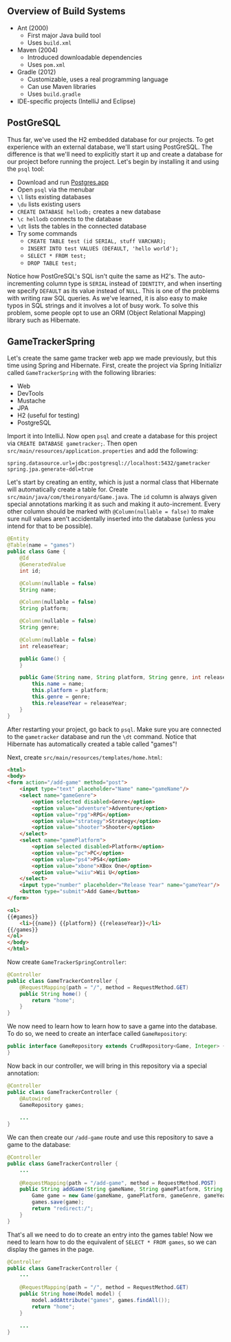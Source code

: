## Overview of Build Systems

* Ant (2000)
  * First major Java build tool
  * Uses `build.xml`
* Maven (2004)
  * Introduced downloadable dependencies
  * Uses `pom.xml`
* Gradle (2012)
  * Customizable, uses a real programming language
  * Can use Maven libraries
  * Uses `build.gradle`
* IDE-specific projects (IntelliJ and Eclipse)

## PostGreSQL

Thus far, we've used the H2 embedded database for our projects. To get experience with an external database, we'll start using PostGreSQL. The difference is that we'll need to explicitly start it up and create a database for our project before running the project. Let's begin by installing it and using the `psql` tool:

* Download and run [Postgres.app](http://postgresapp.com/)
* Open `psql` via the menubar
* `\l` lists existing databases
* `\du` lists existing users
* `CREATE DATABASE hellodb;` creates a new database
* `\c hellodb` connects to the database
* `\dt` lists the tables in the connected database
* Try some commands
  * `CREATE TABLE test (id SERIAL, stuff VARCHAR);`
  * `INSERT INTO test VALUES (DEFAULT, 'hello world');`
  * `SELECT * FROM test;`
  * `DROP TABLE test;`

Notice how PostGreSQL's SQL isn't quite the same as H2's. The auto-incrementing column type is `SERIAL` instead of `IDENTITY`, and when inserting we specify `DEFAULT` as its value instead of `NULL`. This is one of the problems with writing raw SQL queries. As we've learned, it is also easy to make typos in SQL strings and it involves a lot of busy work. To solve this problem, some people opt to use an ORM (Object Relational Mapping) library such as Hibernate.

## GameTrackerSpring

Let's create the same game tracker web app we made previously, but this time using Spring and Hibernate. First, create the project via Spring Initializr called `GameTrackerSpring` with the following libraries:

* Web
* DevTools
* Mustache
* JPA
* H2 (useful for testing)
* PostgreSQL

Import it into IntelliJ. Now open `psql` and create a database for this project via `CREATE DATABASE gametracker;`. Then open `src/main/resources/application.properties` and add the following:

```
spring.datasource.url=jdbc:postgresql://localhost:5432/gametracker
spring.jpa.generate-ddl=true
```

Let's start by creating an entity, which is just a normal class that Hibernate will automatically create a table for. Create `src/main/java/com/theironyard/Game.java`. The `id` column is always given special annotations marking it as such and making it auto-increment. Every other column should be marked with `@Column(nullable = false)` to make sure null values aren't accidentally inserted into the database (unless you intend for that to be possible).

```java
@Entity
@Table(name = "games")
public class Game {
    @Id
    @GeneratedValue
    int id;

    @Column(nullable = false)
    String name;

    @Column(nullable = false)
    String platform;

    @Column(nullable = false)
    String genre;

    @Column(nullable = false)
    int releaseYear;

    public Game() {
    }

    public Game(String name, String platform, String genre, int releaseYear) {
        this.name = name;
        this.platform = platform;
        this.genre = genre;
        this.releaseYear = releaseYear;
    }
}
```

After restarting your project, go back to `psql`. Make sure you are connected to the `gametracker` database and run the `\dt` command. Notice that Hibernate has automatically created a table called "games"!

Next, create `src/main/resources/templates/home.html`:

```html
<html>
<body>
<form action="/add-game" method="post">
    <input type="text" placeholder="Name" name="gameName"/>
    <select name="gameGenre">
        <option selected disabled>Genre</option>
        <option value="adventure">Adventure</option>
        <option value="rpg">RPG</option>
        <option value="strategy">Strategy</option>
        <option value="shooter">Shooter</option>
    </select>
    <select name="gamePlatform">
        <option selected disabled>Platform</option>
        <option value="pc">PC</option>
        <option value="ps4">PS4</option>
        <option value="xbone">XBox One</option>
        <option value="wiiu">Wii U</option>
    </select>
    <input type="number" placeholder="Release Year" name="gameYear"/>
    <button type="submit">Add Game</button>
</form>

<ol>
{{#games}}
    <li>{{name}} {{platform}} {{releaseYear}}</li>
{{/games}}
</ol>
</body>
</html>
```

Now create `GameTrackerSpringController`:

```java
@Controller
public class GameTrackerController {
    @RequestMapping(path = "/", method = RequestMethod.GET)
    public String home() {
        return "home";
    }
}
```

We now need to learn how to learn how to save a game into the database. To do so, we need to create an interface called `GameRepository`:

```java
public interface GameRepository extends CrudRepository<Game, Integer> {
}
```

Now back in our controller, we will bring in this repository via a special annotation:

```java
@Controller
public class GameTrackerController {
    @Autowired
    GameRepository games;
    
    ...
}
```

We can then create our `/add-game` route and use this repository to save a game to the database:

```java
@Controller
public class GameTrackerController {
    ...
    
    @RequestMapping(path = "/add-game", method = RequestMethod.POST)
    public String addGame(String gameName, String gamePlatform, String gameGenre, int gameYear) {
        Game game = new Game(gameName, gamePlatform, gameGenre, gameYear);
        games.save(game);
        return "redirect:/";
    }
}
```

That's all we need to do to create an entry into the games table! Now we need to learn how to do the equivalent of `SELECT * FROM games`, so we can display the games in the page.

```java
@Controller
public class GameTrackerController {
    ...
    
    @RequestMapping(path = "/", method = RequestMethod.GET)
    public String home(Model model) {
        model.addAttribute("games", games.findAll());
        return "home";
    }
    
    ...
}
```
